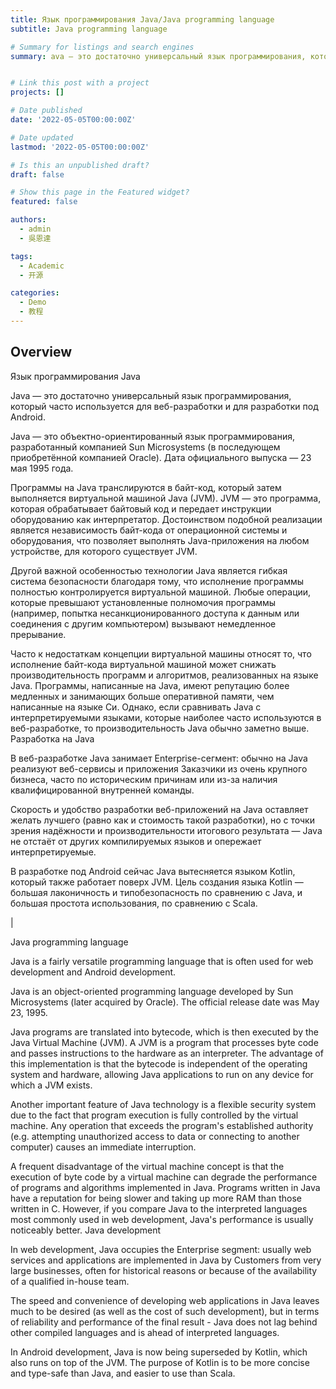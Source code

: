 ```yaml
---
title: Язык программирования Java/Java programming language
subtitle: Java programming language

# Summary for listings and search engines
summary: ava — это достаточно универсальный язык программирования, который часто используется для веб-разработки и для разработки под Android./Java is a fairly versatile programming language that is often used for web development and Android development.


# Link this post with a project
projects: []

# Date published
date: '2022-05-05T00:00:00Z'

# Date updated
lastmod: '2022-05-05T00:00:00Z'

# Is this an unpublished draft?
draft: false

# Show this page in the Featured widget?
featured: false

authors:
  - admin
  - 吳恩達

tags:
  - Academic
  - 开源

categories:
  - Demo
  - 教程
---
```


## Overview

Язык программирования Java

Java — это достаточно универсальный язык программирования, который часто используется для веб-разработки и для разработки под Android.

Java — это объектно-ориентированный язык программирования, разработанный компанией Sun Microsystems (в последующем приобретённой компанией Oracle). Дата официального выпуска — 23 мая 1995 года.

Программы на Java транслируются в байт-код, который затем выполняется виртуальной машиной Java (JVM). JVM — это программа, которая обрабатывает байтовый код и передает инструкции оборудованию как интерпретатор. Достоинством подобной реализации является независимость байт-кода от операционной системы и оборудования, что позволяет выполнять Java-приложения на любом устройстве, для которого существует JVM.

Другой важной особенностью технологии Java является гибкая система безопасности благодаря тому, что исполнение программы полностью контролируется виртуальной машиной. Любые операции, которые превышают установленные полномочия программы (например, попытка несанкционированного доступа к данным или соединения с другим компьютером) вызывают немедленное прерывание.

Часто к недостаткам концепции виртуальной машины относят то, что исполнение байт-кода виртуальной машиной может снижать производительность программ и алгоритмов, реализованных на языке Java. Программы, написанные на Java, имеют репутацию более медленных и занимающих больше оперативной памяти, чем написанные на языке Си. Однако, если сравнивать Java с интерпретируемыми языками, которые наиболее часто используются в веб-разработке, то производительность Java обычно заметно выше.
Разработка на Java

В веб-разработке Java занимает Enterprise-сегмент: обычно на Java реализуют веб-сервисы и приложения Заказчики из очень крупного бизнеса, часто по историческим причинам или из-за наличия квалифицированной внутренней команды.

 Скорость и удобство разработки веб-приложений на Java оставляет желать лучшего (равно как и стоимость такой разработки), но с точки зрения надёжности и производительности итогового результата — Java не отстаёт от других компилируемых языков и опережает интерпретируемые.

В разработке под Android сейчас Java вытесняется языком Kotlin, который также работает поверх JVM. Цель создания языка Kotlin — большая лаконичность и типобезопасность по сравнению с Java, и большая простота использования,  по сравнению с Scala.

|

Java programming language

Java is a fairly versatile programming language that is often used for web development and Android development.

Java is an object-oriented programming language developed by Sun Microsystems (later acquired by Oracle). The official release date was May 23, 1995.

Java programs are translated into bytecode, which is then executed by the Java Virtual Machine (JVM). A JVM is a program that processes byte code and passes instructions to the hardware as an interpreter. The advantage of this implementation is that the bytecode is independent of the operating system and hardware, allowing Java applications to run on any device for which a JVM exists.

Another important feature of Java technology is a flexible security system due to the fact that program execution is fully controlled by the virtual machine. Any operation that exceeds the program's established authority (e.g. attempting unauthorized access to data or connecting to another computer) causes an immediate interruption.

A frequent disadvantage of the virtual machine concept is that the execution of byte code by a virtual machine can degrade the performance of programs and algorithms implemented in Java. Programs written in Java have a reputation for being slower and taking up more RAM than those written in C. However, if you compare Java to the interpreted languages most commonly used in web development, Java's performance is usually noticeably better.
Java development

In web development, Java occupies the Enterprise segment: usually web services and applications are implemented in Java by Customers from very large businesses, often for historical reasons or because of the availability of a qualified in-house team.

 The speed and convenience of developing web applications in Java leaves much to be desired (as well as the cost of such development), but in terms of reliability and performance of the final result - Java does not lag behind other compiled languages and is ahead of interpreted languages.

In Android development, Java is now being superseded by Kotlin, which also runs on top of the JVM. The purpose of Kotlin is to be more concise and type-safe than Java, and easier to use than Scala.


